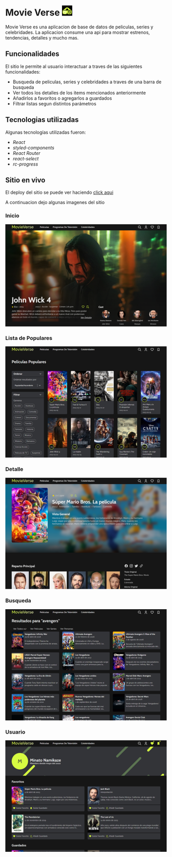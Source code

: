 # Movie Verse ![icono](/public/MovieVerseIcon.png)

Movie Verse es una aplicacion de base de datos de peliculas, series y celebridades. La aplicacion consume una api para mostrar estrenos, tendencias, detalles y mucho mas.


## Funcionalidades

El sitio le permite al usuario interactuar a traves de las siguientes funcionalidades:

- Busqueda de peliculas, series y celebridades a traves de una barra de busqueda
- Ver todos los detalles de los items mencionados anteriormente
- Añadirlos a favoritos o agregarlos a guardados
- Filtrar listas segun distintos parámetros

## Tecnologias utilizadas

Algunas tecnologías utilizadas fueron:

- *React*
- *styled-components*
- *React Router*
- *react-select*
- *rc-progress*

## Sitio en vivo

El deploy del sitio se puede ver haciendo [click aqui](https://movieverse-db.netlify.app/)

A continuacion dejo algunas imagenes del sitio

### Inicio

![pagina inicio](/public/screenshots/inicio.png)

### Lista de Populares

![populares](/public/screenshots/listas.png)

### Detalle

![detalle](/public/screenshots/detalle.png)

### Busqueda

![busqueda](/public/screenshots/busqueda.png)

### Usuario

![usuario](/public/screenshots/usuario.png)
